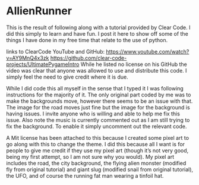 # AllienRunner

This is the result of following along with a tutorial provided by Clear Code. I did this simply to learn and have fun.
I post it here to show off some of the things I have done in my free time that relate to the use of python.

links to ClearCode YouTube and GitHub:
https://www.youtube.com/watch?v=AY9MnQ4x3zk
https://github.com/clear-code-projects/UltimatePygameIntro
While he listed no license on his GitHub the video was clear that anyone was allowed to use and distribute this code.
I simply feel the need to give credit where it is due.

While I did code this all myself in the sense that I typed it I was following instructions for the majority of it. The only original part coded by me was to make the backgrounds move, however there seems to be an issue with that. The image for the road moves just fine but the image for the background is having issues. I invite anyone who is willing and able to help me fix this issue. Also note the music is currently commented out as I am still trying to fix the background. To enable it simply uncomment out the relevant code.

A Mit license has been attached to this because I created some pixel art to go along with this to change the theme.
I did this because all I want is for people to give me credit if they use my pixel art (though it’s not very good, being my first attempt, so I am not sure why you would).
My pixel art includes the road, the city background, the flying alien monster (modified fly from original tutorial) and giant slug (modified snail from original tutorial), the UFO, and of course the running fat man wearing a tinfoil hat.
